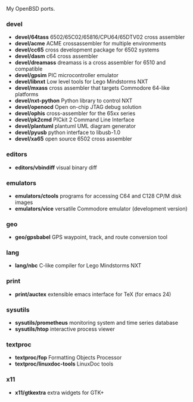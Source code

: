 My OpenBSD ports.

### devel

* **devel/64tass** 6502/65C02/65816/CPU64/65DTV02 cross assembler
* **devel/acme** ACME crossassembler for multiple environments
* **devel/cc65** cross development package for 6502 systems
* **devel/dasm** c64 cross assembler
* **devel/dreamass** dreamass is a cross assembler for 6510 and compatible
* **devel/gpsim** PIC microcontroller emulator
* **devel/libnxt** Low level tools for Lego Mindstorms NXT
* **devel/mxass** cross assembler that targets Commodore 64-like platforms
* **devel/nxt-python** Python library to control NXT
* **devel/openocd** Open on-chip JTAG debug solution
* **devel/ophis** cross-assembler for the 65xx series
* **devel/pk2cmd** PICkit 2 Command Line Interface
* **devel/plantuml** plantuml UML diagram generator
* **devel/pyusb** python interface to libusb-1.0
* **devel/xa65** open source 6502 cross assembler

### editors

* **editors/vbindiff** visual binary diff

### emulators

* **emulators/ctools** programs for accessing C64 and C128 CP/M disk images
* **emulators/vice** versatile Commodore emulator (development version)

### geo

* **geo/gpsbabel** GPS waypoint, track, and route conversion tool

### lang

* **lang/nbc** C-like compiler for Lego Mindstorms NXT

### print

* **print/auctex** extensible emacs interface for TeX (for emacs 24)

### sysutils

* **sysutils/prometheus** monitoring system and time series database
* **sysutils/htop** interactive process viewer

### textproc

* **textproc/fop** Formatting Objects Processor
* **textproc/linuxdoc-tools** LinuxDoc tools

### x11

* **x11/gtkextra** extra widgets for GTK+
